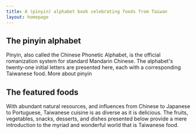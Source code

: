 ```yaml
---
title: A (pinyin) alphabet book celebrating foods from Taiwan
layout: homepage
---
```


## The pinyin alphabet

Pinyin, also called the Chinese Phonetic Alphabet, is the official romanization system for standard Mandarin Chinese. The alphabet's twenty-one initial letters are presented here, each with a corresponding Taiwanese food. More about pinyin

## The featured foods

With abundant natural resources, and influences from Chinese to Japanese to Portuguese, Taiwanese cuisine is as diverse as it is delicious. The fruits, vegetables, snacks, desserts, and dishes presented below provide a mere introduction to the myriad and wonderful world that is Taiwanese food.
